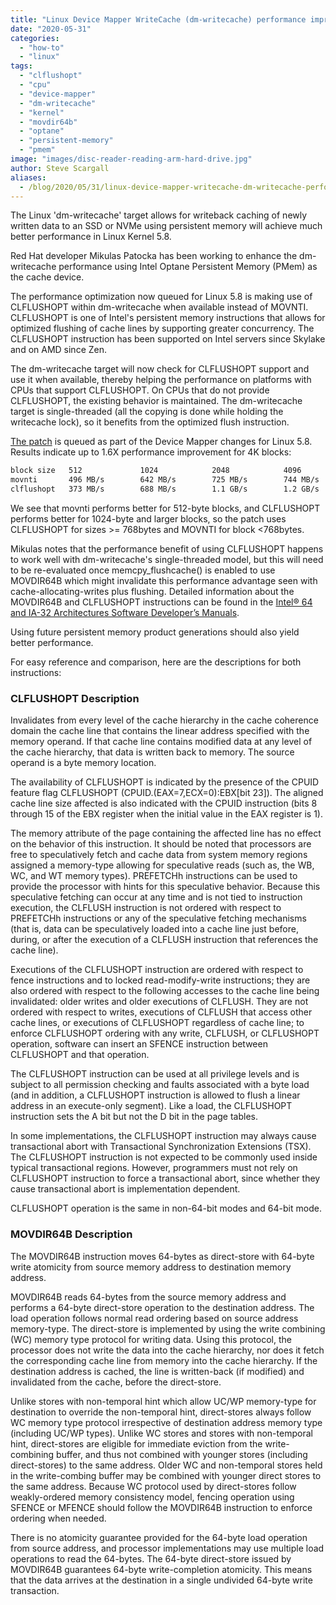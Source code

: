 ```yaml
---
title: "Linux Device Mapper WriteCache (dm-writecache) performance improvements in Linux Kernel 5.8"
date: "2020-05-31"
categories: 
  - "how-to"
  - "linux"
tags: 
  - "clflushopt"
  - "cpu"
  - "device-mapper"
  - "dm-writecache"
  - "kernel"
  - "movdir64b"
  - "optane"
  - "persistent-memory"
  - "pmem"
image: "images/disc-reader-reading-arm-hard-drive.jpg"
author: Steve Scargall
aliases:
  - /blog/2020/05/31/linux-device-mapper-writecache-dm-writecache-performance-improvements-in-linux-kernel-5.8/
---
```


The Linux 'dm-writecache' target allows for writeback caching of newly written data to an SSD or NVMe using persistent memory will achieve much better performance in Linux Kernel 5.8.

Red Hat developer Mikulas Patocka has been working to enhance the dm-writecache performance using Intel Optane Persistent Memory (PMem) as the cache device.

The performance optimization now queued for Linux 5.8 is making use of CLFLUSHOPT within dm-writecache when available instead of MOVNTI. CLFLUSHOPT is one of Intel's persistent memory instructions that allows for optimized flushing of cache lines by supporting greater concurrency. The CLFLUSHOPT instruction has been supported on Intel servers since Skylake and on AMD since Zen.

The dm-writecache target will now check for CLFLUSHOPT support and use it when available, thereby helping the performance on platforms with CPUs that support CLFLUSHOPT. On CPUs that do not provide CLFLUSHOPT, the existing behavior is maintained. The dm-writecache target is single-threaded (all the copying is done while holding the writecache lock), so it benefits from the optimized flush instruction.

[The patch](https://git.kernel.org/pub/scm/linux/kernel/git/device-mapper/linux-dm.git/commit/?h=dm-5.8&id=a70589009f56daa3a1f2267f376ba4963a25f2fe) is queued as part of the Device Mapper changes for Linux 5.8. Results indicate up to 1.6X performance improvement for 4K blocks:

```bash
block size   512             1024            2048            4096
movnti       496 MB/s        642 MB/s        725 MB/s        744 MB/s
clflushopt   373 MB/s        688 MB/s        1.1 GB/s        1.2 GB/s
```

We see that movnti performs better for 512-byte blocks, and CLFLUSHOPT performs better for 1024-byte and larger blocks, so the patch uses CLFLUSHOPT for sizes >= 768bytes and MOVNTI for block <768bytes.

Mikulas notes that the performance benefit of using CLFLUSHOPT happens to work well with dm-writecache's single-threaded model, but this will need to be re-evaluated once memcpy\_flushcache() is enabled to use MOVDIR64B which might invalidate this performance advantage seen with cache-allocating-writes plus flushing. Detailed information about the MOVDIR64B and CLFLUSHOPT instructions can be found in the [Intel® 64 and IA-32 Architectures Software Developer’s Manuals](https://software.intel.com/content/www/us/en/develop/articles/intel-sdm.html).

Using future persistent memory product generations should also yield better performance.

For easy reference and comparison, here are the descriptions for both instructions:

### CLFLUSHOPT Description

Invalidates from every level of the cache hierarchy in the cache coherence domain the cache line that contains the linear address specified with the memory operand. If that cache line contains modified data at any level of the cache hierarchy, that data is written back to memory. The source operand is a byte memory location.

The availability of CLFLUSHOPT is indicated by the presence of the CPUID feature flag CLFLUSHOPT (CPUID.(EAX=7,ECX=0):EBX\[bit 23\]). The aligned cache line size affected is also indicated with the CPUID instruction (bits 8 through 15 of the EBX register when the initial value in the EAX register is 1).

The memory attribute of the page containing the affected line has no effect on the behavior of this instruction. It should be noted that processors are free to speculatively fetch and cache data from system memory regions assigned a memory-type allowing for speculative reads (such as, the WB, WC, and WT memory types). PREFETCHh instructions can be used to provide the processor with hints for this speculative behavior. Because this speculative fetching can occur at any time and is not tied to instruction execution, the CLFLUSH instruction is not ordered with respect to PREFETCHh instructions or any of the speculative fetching mechanisms (that is, data can be speculatively loaded into a cache line just before, during, or after the execution of a CLFLUSH instruction that references the cache line).

Executions of the CLFLUSHOPT instruction are ordered with respect to fence instructions and to locked read-modify-write instructions; they are also ordered with respect to the following accesses to the cache line being invalidated: older writes and older executions of CLFLUSH. They are not ordered with respect to writes, executions of CLFLUSH that access other cache lines, or executions of CLFLUSHOPT regardless of cache line; to enforce CLFLUSHOPT ordering with any write, CLFLUSH, or CLFLUSHOPT operation, software can insert an SFENCE instruction between CLFLUSHOPT and that operation.

The CLFLUSHOPT instruction can be used at all privilege levels and is subject to all permission checking and faults associated with a byte load (and in addition, a CLFLUSHOPT instruction is allowed to flush a linear address in an execute-only segment). Like a load, the CLFLUSHOPT instruction sets the A bit but not the D bit in the page tables.

In some implementations, the CLFLUSHOPT instruction may always cause transactional abort with Transactional Synchronization Extensions (TSX). The CLFLUSHOPT instruction is not expected to be commonly used inside typical transactional regions. However, programmers must not rely on CLFLUSHOPT instruction to force a transactional abort, since whether they cause transactional abort is implementation dependent.

CLFLUSHOPT operation is the same in non-64-bit modes and 64-bit mode.

### MOVDIR64B Description

The MOVDIR64B instruction moves 64-bytes as direct-store with 64-byte write atomicity from source memory address to destination memory address.

MOVDIR64B reads 64-bytes from the source memory address and performs a 64-byte direct-store operation to the destination address. The load operation follows normal read ordering based on source address memory-type. The direct-store is implemented by using the write combining (WC) memory type protocol for writing data. Using this protocol, the processor does not write the data into the cache hierarchy, nor does it fetch the corresponding cache line from memory into the cache hierarchy. If the destination address is cached, the line is written-back (if modified) and invalidated from the cache, before the direct-store.

Unlike stores with non-temporal hint which allow UC/WP memory-type for destination to override the non-temporal hint, direct-stores always follow WC memory type protocol irrespective of destination address memory type (including UC/WP types). Unlike WC stores and stores with non-temporal hint, direct-stores are eligible for immediate eviction from the write-combining buffer, and thus not combined with younger stores (including direct-stores) to the same address. Older WC and non-temporal stores held in the write-combing buffer may be combined with younger direct stores to the same address. Because WC protocol used by direct-stores follow weakly-ordered memory consistency model, fencing operation using SFENCE or MFENCE should follow the MOVDIR64B instruction to enforce ordering when needed.

There is no atomicity guarantee provided for the 64-byte load operation from source address, and processor implementations may use multiple load operations to read the 64-bytes. The 64-byte direct-store issued by MOVDIR64B guarantees 64-byte write-completion atomicity. This means that the data arrives at the destination in a single undivided 64-byte write transaction.
